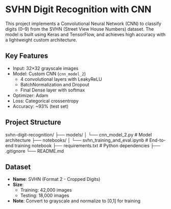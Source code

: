 # SVHN Digit Recognition with CNN
This project implements a Convolutional Neural Network (CNN) to classify digits (0–9) from the SVHN (Street View House Numbers) dataset. 
The model is built using Keras and TensorFlow, and achieves high accuracy with a lightweight custom architecture.


## Key Features
- Input: 32×32 grayscale images
- Model: Custom CNN (`cnn_model_2`)
  - 4 convolutional layers with LeakyReLU
  - BatchNormalization and Dropout
  - Final Dense layer with softmax
- Optimizer: Adam
- Loss: Categorical crossentropy
- Accuracy: ~93% (test set)

## Project Structure
svhn-digit-recognition/
├── models/
│ └── cnn_model_2.py # Model architecture
├── notebooks/
│ └── svhn_training_and_eval.ipynb # End-to-end training notebook
├── requirements.txt # Python dependencies
├── .gitignore
└── README.md

## Dataset
- **Name**: SVHN (Format 2 - Cropped Digits)
- **Size**:
  - Training: 42,000 images
  - Testing: 18,000 images
- **Note**: Convert to grayscale and normalize to [0,1] for training